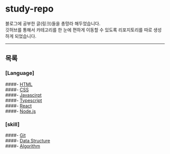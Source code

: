 # study-repo
블로그에 공부한 글(링크)들을 총망라 해두었습니다. <br/>
깃허브를 통해서 카테고리를 한 눈에 편하게 이동할 수 있도록 리포지토리를 따로 생성하게 되었습니다.


---
## 목록
### [Language]
####- [HTML]() <br/>
####- [CSS]() <br/>
####- [Javascirpt]() <br/>
####- [Typescript]() <br/>
####- [React](https://github.com/Bam-j/react-study/blob/main/README.md) <br/>
####- [Node.js](https://github.com/Bam-j/node-study/blob/main/README.md) <br/>

### [skill]
####- [Git]() <br/>
####- [Data Structure]() <br/>
####- [Algorithm]() <br/>